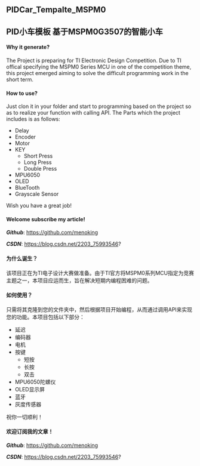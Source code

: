 ## PIDCar_Tempalte_MSPM0
## PID小车模板  基于MSPM0G3507的智能小车

#### Why it generate?

The Project is preparing for TI Electronic Design Competition. Due to TI offical specifying the MSPM0 Series MCU in one of the competition theme, this project emerged aiming to solve the difficult programming work in the short term.

#### How to use?

Just clon it in your folder and start to programming based on the project so as to realize your function with calling API. The Parts which the project includes is as follows:

- Delay
- Encoder
- Motor
- KEY
  - Short Press
  - Long Press
  - Double Press
- MPU6050
- OLED
- BlueTooth
- Grayscale Sensor

Wish you have a great job!

#### Welcome subscribe my article!

___Github___: https://github.com/menoking

___CSDN___: https://blog.csdn.net/2203_75993546?



#### 为什么诞生？

该项目正在为TI电子设计大赛做准备。由于TI官方将MSPM0系列MCU指定为竞赛主题之一，本项目应运而生，旨在解决短期内编程困难的问题。

#### 如何使用？

只需将其克隆到您的文件夹中，然后根据项目开始编程，从而通过调用API来实现您的功能。本项目包括以下部分：

- 延迟
- 编码器
- 电机
- 按键
  - 短按
  - 长按
  - 双击
- MPU6050陀螺仪
- OLED显示屏
- 蓝牙
- 灰度传感器

祝你一切顺利！

#### 欢迎订阅我的文章！

___Github___: https://github.com/menoking

___CSDN___: https://blog.csdn.net/2203_75993546?

